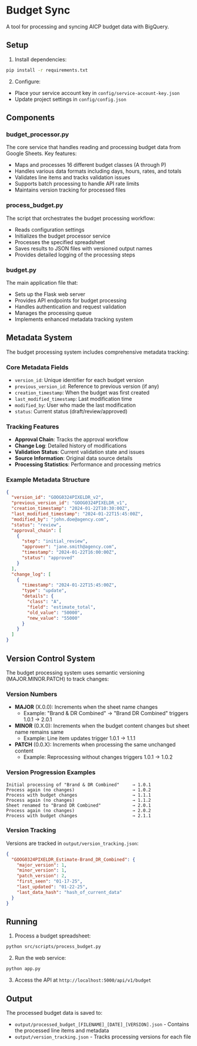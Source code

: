 # Budget Sync

A tool for processing and syncing AICP budget data with BigQuery.

## Setup

1. Install dependencies:

```bash
pip install -r requirements.txt
```

2. Configure:
- Place your service account key in `config/service-account-key.json`
- Update project settings in `config/config.json`

## Components

### budget_processor.py

The core service that handles reading and processing budget data from Google Sheets. Key features:
- Maps and processes 16 different budget classes (A through P)
- Handles various data formats including days, hours, rates, and totals
- Validates line items and tracks validation issues
- Supports batch processing to handle API rate limits
- Maintains version tracking for processed files

### process_budget.py

The script that orchestrates the budget processing workflow:
- Reads configuration settings
- Initializes the budget processor service
- Processes the specified spreadsheet
- Saves results to JSON files with versioned output names
- Provides detailed logging of the processing steps

### budget.py

The main application file that:
- Sets up the Flask web server
- Provides API endpoints for budget processing
- Handles authentication and request validation
- Manages the processing queue
- Implements enhanced metadata tracking system

## Metadata System

The budget processing system includes comprehensive metadata tracking:

### Core Metadata Fields
- `version_id`: Unique identifier for each budget version
- `previous_version_id`: Reference to previous version (if any)
- `creation_timestamp`: When the budget was first created
- `last_modified_timestamp`: Last modification time
- `modified_by`: User who made the last modification
- `status`: Current status (draft/review/approved)

### Tracking Features
- **Approval Chain**: Tracks the approval workflow
- **Change Log**: Detailed history of modifications
- **Validation Status**: Current validation state and issues
- **Source Information**: Original data source details
- **Processing Statistics**: Performance and processing metrics

### Example Metadata Structure
```json
{
  "version_id": "GOOG0324PIXELDR_v2",
  "previous_version_id": "GOOG0324PIXELDR_v1",
  "creation_timestamp": "2024-01-22T10:30:00Z",
  "last_modified_timestamp": "2024-01-22T15:45:00Z",
  "modified_by": "john.doe@agency.com",
  "status": "review",
  "approval_chain": [
    {
      "step": "initial_review",
      "approver": "jane.smith@agency.com",
      "timestamp": "2024-01-22T16:00:00Z",
      "status": "approved"
    }
  ],
  "change_log": [
    {
      "timestamp": "2024-01-22T15:45:00Z",
      "type": "update",
      "details": {
        "class": "A",
        "field": "estimate_total",
        "old_value": "50000",
        "new_value": "55000"
      }
    }
  ]
}
```

## Version Control System

The budget processing system uses semantic versioning (MAJOR.MINOR.PATCH) to track changes:

### Version Numbers
- **MAJOR** (X.0.0): Increments when the sheet name changes
  - Example: "Brand & DR Combined" → "Brand DR Combined" triggers 1.0.1 → 2.0.1
- **MINOR** (0.X.0): Increments when the budget content changes but sheet name remains same
  - Example: Line item updates trigger 1.0.1 → 1.1.1
- **PATCH** (0.0.X): Increments when processing the same unchanged content
  - Example: Reprocessing without changes triggers 1.0.1 → 1.0.2

### Version Progression Examples
```
Initial processing of "Brand & DR Combined"     → 1.0.1
Process again (no changes)                      → 1.0.2
Process with budget changes                     → 1.1.1
Process again (no changes)                      → 1.1.2
Sheet renamed to "Brand DR Combined"            → 2.0.1
Process again (no changes)                      → 2.0.2
Process with budget changes                     → 2.1.1
```

### Version Tracking
Versions are tracked in `output/version_tracking.json`:
```json
{
  "GOOG0324PIXELDR_Estimate-Brand_DR_Combined": {
    "major_version": 1,
    "minor_version": 1,
    "patch_version": 2,
    "first_seen": "01-17-25",
    "last_updated": "01-22-25",
    "last_data_hash": "hash_of_current_data"
  }
}
```

## Running

1. Process a budget spreadsheet:
```bash
python src/scripts/process_budget.py
```

2. Run the web service:
```bash
python app.py
```

3. Access the API at `http://localhost:5000/api/v1/budget`

## Output

The processed budget data is saved to:
- `output/processed_budget_[FILENAME]_[DATE]_[VERSION].json` - Contains the processed line items and metadata
- `output/version_tracking.json` - Tracks processing versions for each file
